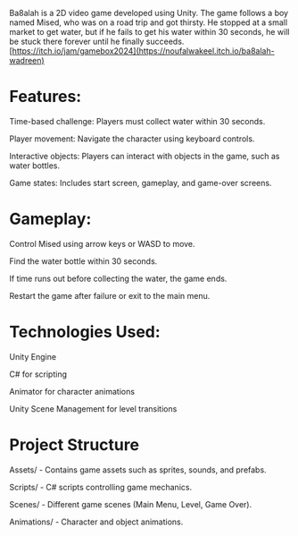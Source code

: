 Ba8alah is a 2D video game developed using Unity. The game follows a boy named Mised, who was on a road trip and got thirsty. He stopped at a small market to get water, but if he fails to get his water within 30 seconds, he will be stuck there forever until he finally succeeds.
[https://itch.io/jam/gamebox2024](https://noufalwakeel.itch.io/ba8alah-wadreen)
# Features:

Time-based challenge: Players must collect water within 30 seconds.

Player movement: Navigate the character using keyboard controls.

Interactive objects: Players can interact with objects in the game, such as water bottles.

Game states: Includes start screen, gameplay, and game-over screens.

# Gameplay:

Control Mised using arrow keys or WASD to move.

Find the water bottle within 30 seconds.

If time runs out before collecting the water, the game ends.

Restart the game after failure or exit to the main menu.

# Technologies Used:

Unity Engine

C# for scripting

Animator for character animations

Unity Scene Management for level transitions

# Project Structure

Assets/ - Contains game assets such as sprites, sounds, and prefabs.

Scripts/ - C# scripts controlling game mechanics.

Scenes/ - Different game scenes (Main Menu, Level, Game Over).

Animations/ - Character and object animations.
